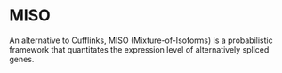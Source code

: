 # MISO

An alternative to Cufflinks, MISO (Mixture-of-Isoforms) is a probabilistic framework that quantitates the expression level of alternatively spliced genes.
